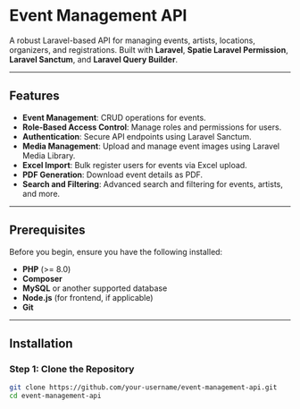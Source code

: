 # Event Management API

A robust Laravel-based API for managing events, artists, locations, organizers, and registrations. Built with **Laravel**, **Spatie Laravel Permission**, **Laravel Sanctum**, and **Laravel Query Builder**.

---

## Features

- **Event Management**: CRUD operations for events.
- **Role-Based Access Control**: Manage roles and permissions for users.
- **Authentication**: Secure API endpoints using Laravel Sanctum.
- **Media Management**: Upload and manage event images using Laravel Media Library.
- **Excel Import**: Bulk register users for events via Excel upload.
- **PDF Generation**: Download event details as PDF.
- **Search and Filtering**: Advanced search and filtering for events, artists, and more.

---

## Prerequisites

Before you begin, ensure you have the following installed:

- **PHP** (>= 8.0)
- **Composer**
- **MySQL** or another supported database
- **Node.js** (for frontend, if applicable)
- **Git**

---

## Installation

### Step 1: Clone the Repository

```bash
git clone https://github.com/your-username/event-management-api.git
cd event-management-api
